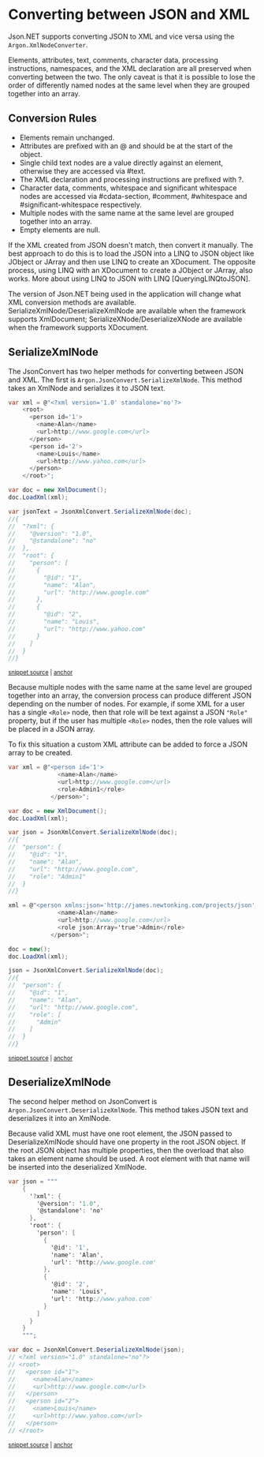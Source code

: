 # Converting between JSON and XML

Json.NET supports converting JSON to XML and vice versa using the `Argon.XmlNodeConverter`.

Elements, attributes, text, comments, character data, processing instructions, namespaces, and the XML declaration are all preserved when converting between the two. The only caveat is that it is possible to lose the order of differently named nodes at the same level when they are grouped together into an array.


## Conversion Rules

 * Elements remain unchanged.
 * Attributes are prefixed with an @ and should be at the start of the object.
 * Single child text nodes are a value directly against an element, otherwise they are accessed via #text.
 * The XML declaration and processing instructions are prefixed with ?.
 * Character data, comments, whitespace and significant whitespace nodes are accessed via
  #cdata-section, #comment, #whitespace and #significant-whitespace respectively.
 * Multiple nodes with the same name at the same level are grouped together into an array.
 * Empty elements are null.

If the XML created from JSON doesn't match, then convert it manually. The best approach to do this is to load the JSON into a LINQ to JSON object like JObject or JArray and then use LINQ to create an XDocument. The opposite process, using LINQ with an XDocument to create a JObject or JArray, also works. More about using LINQ to JSON with LINQ [QueryingLINQtoJSON].

The version of Json.NET being used in the application will change what XML conversion methods are available. SerializeXmlNode/DeserializeXmlNode are available when the framework supports XmlDocument; SerializeXNode/DeserializeXNode are available when the framework supports XDocument.


## SerializeXmlNode

The JsonConvert has two helper methods for converting between JSON and XML. The first is `Argon.JsonConvert.SerializeXmlNode`. This method takes an XmlNode and serializes it to JSON text.

<!-- snippet: SerializeXmlNode -->
<a id='snippet-serializexmlnode'></a>
```cs
var xml = @"<?xml version='1.0' standalone='no'?>
    <root>
      <person id='1'>
        <name>Alan</name>
        <url>http://www.google.com</url>
      </person>
      <person id='2'>
        <name>Louis</name>
        <url>http://www.yahoo.com</url>
      </person>
    </root>";

var doc = new XmlDocument();
doc.LoadXml(xml);

var jsonText = JsonXmlConvert.SerializeXmlNode(doc);
//{
//  "?xml": {
//    "@version": "1.0",
//    "@standalone": "no"
//  },
//  "root": {
//    "person": [
//      {
//        "@id": "1",
//        "name": "Alan",
//        "url": "http://www.google.com"
//      },
//      {
//        "@id": "2",
//        "name": "Louis",
//        "url": "http://www.yahoo.com"
//      }
//    ]
//  }
//}
```
<sup><a href='/src/ArgonTests/Documentation/ConvertingJsonAndXmlTests.cs#L14-L53' title='Snippet source file'>snippet source</a> | <a href='#snippet-serializexmlnode' title='Start of snippet'>anchor</a></sup>
<!-- endSnippet -->

Because multiple nodes with the same name at the same level are grouped together into an array, the conversion process can produce different JSON depending on the number of nodes. For example, if some XML for a user has a single `<Role>` node, then that role will be text against a JSON `"Role"` property, but if the user has multiple `<Role>` nodes, then the role values will be placed in a JSON array.

To fix this situation a custom XML attribute can be added to force a JSON array to be created.

<!-- snippet: ForceJsonArray -->
<a id='snippet-forcejsonarray'></a>
```cs
var xml = @"<person id='1'>
			  <name>Alan</name>
			  <url>http://www.google.com</url>
			  <role>Admin1</role>
			</person>";

var doc = new XmlDocument();
doc.LoadXml(xml);

var json = JsonXmlConvert.SerializeXmlNode(doc);
//{
//  "person": {
//    "@id": "1",
//    "name": "Alan",
//    "url": "http://www.google.com",
//    "role": "Admin1"
//  }
//}

xml = @"<person xmlns:json='http://james.newtonking.com/projects/json' id='1'>
			  <name>Alan</name>
			  <url>http://www.google.com</url>
			  <role json:Array='true'>Admin</role>
			</person>";

doc = new();
doc.LoadXml(xml);

json = JsonXmlConvert.SerializeXmlNode(doc);
//{
//  "person": {
//    "@id": "1",
//    "name": "Alan",
//    "url": "http://www.google.com",
//    "role": [
//      "Admin"
//    ]
//  }
//}
```
<sup><a href='/src/ArgonTests/Documentation/ConvertingJsonAndXmlTests.cs#L103-L145' title='Snippet source file'>snippet source</a> | <a href='#snippet-forcejsonarray' title='Start of snippet'>anchor</a></sup>
<!-- endSnippet -->


## DeserializeXmlNode

The second helper method on JsonConvert is `Argon.JsonConvert.DeserializeXmlNode`. This method takes JSON text and deserializes it into an XmlNode.

Because valid XML must have one root element, the JSON passed to DeserializeXmlNode should have one property in the root JSON object. If the root JSON object has multiple properties, then the overload that also takes an element name should be used. A root element with that name will be inserted into the deserialized XmlNode.

<!-- snippet: DeserializeXmlNode -->
<a id='snippet-deserializexmlnode'></a>
```cs
var json = """
    {
      '?xml': {
        '@version': '1.0',
        '@standalone': 'no'
      },
      'root': {
        'person': [
          {
            '@id': '1',
            'name': 'Alan',
            'url': 'http://www.google.com'
          },
          {
            '@id': '2',
            'name': 'Louis',
            'url': 'http://www.yahoo.com'
          }
        ]
      }
    }
    """;

var doc = JsonXmlConvert.DeserializeXmlNode(json);
// <?xml version="1.0" standalone="no"?>
// <root>
//   <person id="1">
//     <name>Alan</name>
//     <url>http://www.google.com</url>
//   </person>
//   <person id="2">
//     <name>Louis</name>
//     <url>http://www.yahoo.com</url>
//   </person>
// </root>
```
<sup><a href='/src/ArgonTests/Documentation/ConvertingJsonAndXmlTests.cs#L59-L97' title='Snippet source file'>snippet source</a> | <a href='#snippet-deserializexmlnode' title='Start of snippet'>anchor</a></sup>
<!-- endSnippet -->
